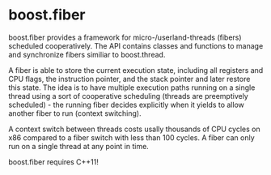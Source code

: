 boost.fiber
===========

boost.fiber provides a framework for micro-/userland-threads (fibers) scheduled cooperatively.
The API contains classes and functions to manage and synchronize fibers similiar to boost.thread.

A fiber is able to store the current execution state, including all registers and CPU flags, the 
instruction pointer, and the stack pointer and later restore this state. The idea is to have multiple 
execution paths running on a single thread using a sort of cooperative scheduling (threads are 
preemptively scheduled) - the running fiber decides explicitly when it yields to allow another fiber to
run (context switching).

A context switch between threads costs usally thousands of CPU cycles on x86 compared to a fiber switch 
with less than 100 cycles. A fiber can only run on a single thread at any point in time.

boost.fiber requires C++11!
